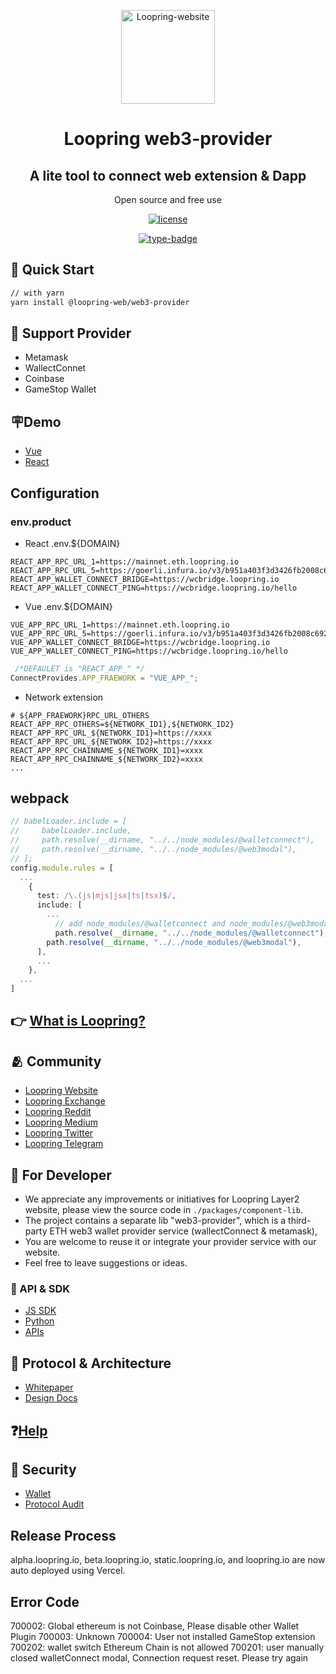 <p align="center" >
  <a href="https://github.com/Loopring/loopring-web-v2" rel="noopener" target="_blank"><img width="150" src="https://loopring.org/images/logo.svg" alt="Loopring-website"></a>
</p>


<h1 align="center">Loopring web3-provider</h1>
<div align="center">
<h2>A lite tool to connect web extension & Dapp</h2>
<p>Open source and free use</p>

[![license](https://img.shields.io/badge/license-MIT-blue)](https://github.com/Loopring/loopring-web-v2/master/LICENSE)

[![type-badge](https://img.shields.io/npm/types/react-data-grid)](https://www.npmjs.com/package/react-data-grid)

</div>

## 🚀 Quick Start

```bash
// with yarn
yarn install @loopring-web/web3-provider
```

## 🛒 Support Provider

- Metamask
- WallectConnet
- Coinbase
- GameStop Wallet

## 🪧Demo

- [Vue](https://codesandbox.io/s/vue-8nco78)
- [React](https://codesandbox.io/s/react-4v50ft)

## Configuration

### env.product

- React .env.${DOMAIN}

```.env.product
REACT_APP_RPC_URL_1=https://mainnet.eth.loopring.io
REACT_APP_RPC_URL_5=https://goerli.infura.io/v3/b951a403f3d3426fb2008c6923254dbc
REACT_APP_WALLET_CONNECT_BRIDGE=https://wcbridge.loopring.io
REACT_APP_WALLET_CONNECT_PING=https://wcbridge.loopring.io/hello
```

- Vue .env.${DOMAIN}

```.env.product
VUE_APP_RPC_URL_1=https://mainnet.eth.loopring.io
VUE_APP_RPC_URL_5=https://goerli.infura.io/v3/b951a403f3d3426fb2008c6923254dbc
VUE_APP_WALLET_CONNECT_BRIDGE=https://wcbridge.loopring.io
VUE_APP_WALLET_CONNECT_PING=https://wcbridge.loopring.io/hello
```

```ts
 /*DEFAULET is "REACT_APP_" */
ConnectProvides.APP_FRAEWORK = "VUE_APP_";
```

- Network extension

```.env
# ${APP_FRAEWORK}RPC_URL_OTHERS
REACT_APP_RPC_OTHERS=${NETWORK_ID1},${NETWORK_ID2}
REACT_APP_RPC_URL_${NETWORK_ID1}=https://xxxx
REACT_APP_RPC_URL_${NETWORK_ID2}=https://xxxx
REACT_APP_RPC_CHAINNAME_${NETWORK_ID1}=xxxx
REACT_APP_RPC_CHAINNAME_${NETWORK_ID2}=xxxx
...
``` 

## webpack

```ts
// babelLoader.include = [
//     babelLoader.include,
//     path.resolve(__dirname, "../../node_modules/@walletconnect"),
//     path.resolve(__dirname, "../../node_modules/@web3modal"),
// ];
config.module.rules = [
  ...
    {
      test: /\.(js|mjs|jsx|ts|tsx)$/,
      include: [
        ...
          // add node_modules/@walletconnect and node_modules/@web3modal to babelLoader rules  
          path.resolve(__dirname, "../../node_modules/@walletconnect"),
        path.resolve(__dirname, "../../node_modules/@web3modal"),
      ],
      ...
    },
  ...
]


```

## 👉 [What is Loopring?](https://loopring.org/#/)

## 🫂 Community

- [Loopring Website](https://loopring.org/)
- [Loopring Exchange](https://loopring.io/#/layer2)
- [Loopring Reddit](https://www.reddit.com/r/loopringorg/)
- [Loopring Medium](https://medium.com/loopring-protocol)
- [Loopring Twitter](https://twitter.com/loopringorg)
- [Loopring Telegram](https://t.me/loopring_en)


## 👺 For Developer
- We appreciate any improvements or initiatives for Loopring Layer2 website, please view the source code in `./packages/component-lib`.
- The project contains a separate lib "web3-provider", which is a third-party ETH web3 wallet provider service (wallectConnect & metamask),
- You are welcome to reuse it or integrate your provider service with our website.
- Feel free to leave suggestions or ideas.

### 📒 API & SDK
- [JS SDK](https://loopring.github.io/loopring_sdk)
- [Python](https://github.com/Loopring/hello_loopring)
- [APIs](https://docs.loopring.io/en/)


## 🙋 Protocol & Architecture

- [Whitepaper](https://loopring.org/resources/en_whitepaper.pdf)
- [Design Docs](https://github.com/LoopringSecondary/docs/wiki/Loopring3_Design)

## ❓[Help](https://desk.zoho.com/portal/loopring/en/home)

## 🔑 Security

- [Wallet](https://security.loopring.io/)
- [Protocol Audit](https://loopring.org/resources/loopring1.0_audit.pdf)

## Release Process

alpha.loopring.io, beta.loopring.io, static.loopring.io, and loopring.io are now auto deployed using Vercel.

## Error Code

700002: Global ethereum is not Coinbase, Please disable other Wallet Plugin 700003: Unknown 700004: User not installed
GameStop extension 700202: wallet switch Ethereum Chain is not allowed 700201: user manually closed walletConnect modal,
Connection request reset. Please try again 